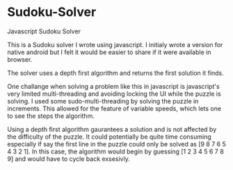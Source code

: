 # Sudoku-Solver
Javascript Sudoku Solver

This is a Sudoku solver I wrote using javascript.  I initialy wrote a version for native android but I felt it would be easier to share if it were available in browser.

The solver uses a depth first algorithm and returns the first solution it finds.  

One challange when solving a problem like this in javascript is javascript's very limited multi-threading and avoiding locking the UI while the puzzle is solving. I used some sudo-multi-threading by solving the puzzle in increments.  This allowed for the feature of variable speeds, which lets one to see the steps the algorithm.

Using a depth first algorithm gaurantees a solution and is not affected by the difficulty of the puzzle.  It could potentially be quite time consuming especially if say the first line in the puzzle could only be solved as [9 8 7 6 5 4 3 2 1].  In this case, the algorithm would begin by guessing [1 2 3 4 5 6 7 8 9] and would have to cycle back exsesivly.  




